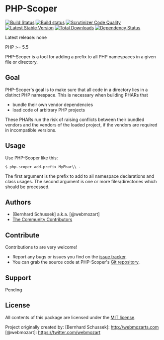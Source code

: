PHP-Scoper
==========

[![Build Status](https://travis-ci.org/humbug/php-scoper.svg?branch=master)](https://travis-ci.org/humbug/php-scoper)
[![Build status](https://ci.appveyor.com/api/projects/status/oa95nul9v8uv9emw/branch/master?svg=true)](https://ci.appveyor.com/project/humbug/php-scoper/branch/master)
[![Scrutinizer Code Quality](https://scrutinizer-ci.com/g/humbug/php-scoper/badges/quality-score.png?b=master)](https://scrutinizer-ci.com/g/humbug/php-scoper/?branch=master)
[![Latest Stable Version](https://poser.pugx.org/humbug/php-scoper/v/stable.svg)](https://packagist.org/packages/humbug/php-scoper)
[![Total Downloads](https://poser.pugx.org/humbug/php-scoper/downloads.svg)](https://packagist.org/packages/humbug/php-scoper)
[![Dependency Status](https://www.versioneye.com/php/humbug:php-scoper/1.0.0/badge.svg)](https://www.versioneye.com/php/humbug:php-scoper/1.0.0)

Latest release: none

PHP >= 5.5

PHP-Scoper is a tool for adding a prefix to all PHP namespaces in a given file
or directory. 

Goal
----

PHP-Scoper's goal is to make sure that all code in a directory lies in a 
distinct PHP namespace. This is necessary when building PHARs that 

* bundle their own vendor dependencies
* load code of arbitrary PHP projects

These PHARs run the risk of raising conflicts between their bundled vendors and 
the vendors of the loaded project, if the vendors are required in incompatible
versions.

Usage
-----

Use PHP-Scoper like this:

```
$ php-scoper add-prefix MyPhar\\ .
```

The first argument is the prefix to add to all namespace declarations and class 
usages. The second argument is one or more files/directories which should be 
processed.

Authors
-------

* [Bernhard Schussek] a.k.a. [@webmozart]
* [The Community Contributors]

Contribute
----------

Contributions to are very welcome!

* Report any bugs or issues you find on the [issue tracker].
* You can grab the source code at PHP-Scoper's [Git repository].

Support
-------

Pending

License
-------

All contents of this package are licensed under the [MIT license].

[The Community Contributors]: https://github.com/humbug/php-scoper/graphs/contributors
[Issue tracker]: https://github.com/humbug/php-scoper/issues
[Git repository]: https://github.com/humbug/php-scoper
[MIT license]: LICENSE

Project originally created by:
[Bernhard Schussek]: http://webmozarts.com
[@webmozart]: https://twitter.com/webmozart